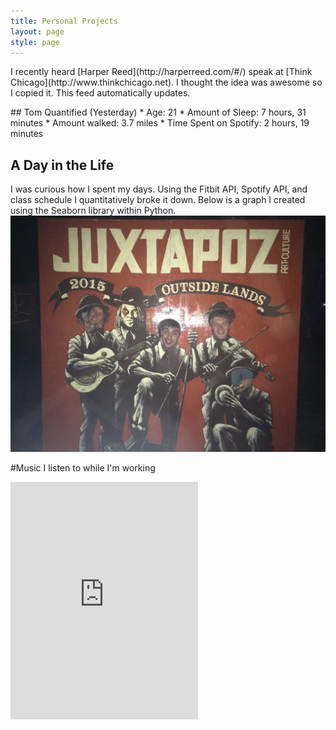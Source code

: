 ```yaml
---
title: Personal Projects
layout: page
style: page
---
```



<p>I recently heard [Harper Reed](http://harperreed.com/#/) speak at [Think Chicago](http://www.thinkchicago.net). I thought the idea was awesome so I copied it. This feed automatically updates. </p>
## Tom Quantified (Yesterday)
* Age: 21
* Amount of Sleep: 7 hours, 31 minutes
* Amount walked: 3.7 miles 
* Time Spent on Spotify: 2 hours, 19 minutes


## A Day in the Life

<p> I was curious how I spent my days. Using the Fitbit API, Spotify API, and class schedule I quantitatively broke it down. Below is a graph I created using the Seaborn library within Python.  
	<img src="./public/img/outside.jpg" alt="DayintheLife" >
</p>


#Music I listen to while I'm working

<iframe src="https://embed.spotify.com/?uri=spotify:track:2mP19NOAs1eNi9o6K8ngwt" width="300" height="380" frameborder="0" allowtransparency="true"></iframe>
